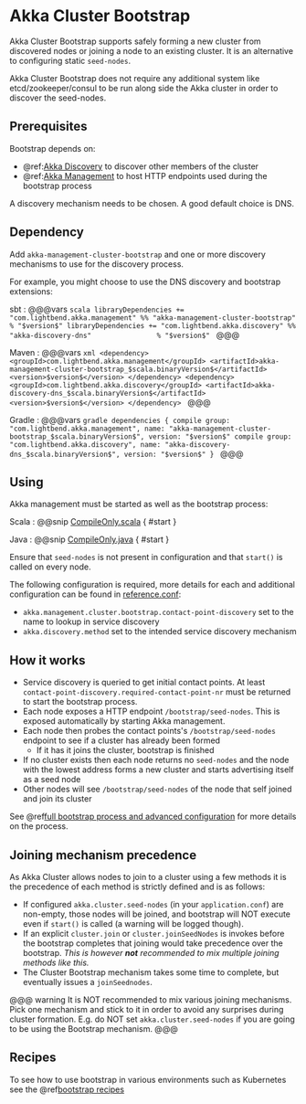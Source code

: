 <a id="bootstrap"></a>
# Akka Cluster Bootstrap

Akka Cluster Bootstrap supports safely forming a new cluster from discovered nodes or joining a node to an existing cluster. 
It is an alternative to configuring  static `seed-nodes`.

Akka Cluster Bootstrap does not require any additional system like etcd/zookeeper/consul to be run along side the Akka cluster in order to discover the seed-nodes.

## Prerequisites

Bootstrap depends on:

 * @ref:[Akka Discovery](../discovery/index.md) to discover other members of the cluster
 * @ref:[Akka Management](../akka-management.md) to host HTTP endpoints used during the bootstrap process

A discovery mechanism needs to be chosen. A good default choice is DNS. 

## Dependency

Add `akka-management-cluster-bootstrap` and one or more discovery mechanisms to use for the discovery process. 

For example, you might choose to use the DNS discovery and bootstrap extensions:

sbt
:   @@@vars
    ```scala
    libraryDependencies += "com.lightbend.akka.management" %% "akka-management-cluster-bootstrap" % "$version$"
    libraryDependencies += "com.lightbend.akka.discovery" %% "akka-discovery-dns"                % "$version$"
    ```
    @@@

Maven
:   @@@vars
    ```xml
    <dependency>
      <groupId>com.lightbend.akka.management</groupId>
      <artifactId>akka-management-cluster-bootstrap_$scala.binaryVersion$</artifactId>
      <version>$version$</version>
    </dependency>
    <dependency>
      <groupId>com.lightbend.akka.discovery</groupId>
      <artifactId>akka-discovery-dns_$scala.binaryVersion$</artifactId>
      <version>$version$</version>
    </dependency>
    ```
    @@@

Gradle
:   @@@vars
    ```gradle
    dependencies {
      compile group: "com.lightbend.akka.management", name: "akka-management-cluster-bootstrap_$scala.binaryVersion$", version: "$version$"
      compile group: "com.lightbend.akka.discovery", name: "akka-discovery-dns_$scala.binaryVersion$", version: "$version$"
    }
    ```
    @@@



## Using 

Akka management must be started as well as the bootstrap process: 

Scala
:  @@snip [CompileOnly.scala]($management$/cluster-bootstrap/src/test/scala/doc/akka/management/cluster/bootstrap/ClusterBootstrapCompileOnly.scala) { #start }

Java
:  @@snip [CompileOnly.java]($management$/cluster-bootstrap/src/test/java/jdoc/akka/management/cluster/bootstrap/ClusterBootstrapCompileOnly.java) { #start }
   
   
Ensure that `seed-nodes` is not present in configuration and that `start()` is called on every node.

The following configuration is required, more details for each and additional configuration can be found in [reference.conf](https://github.com/akka/akka-management/blob/master/cluster-bootstrap/src/main/resources/reference.conf):

* `akka.management.cluster.bootstrap.contact-point-discovery` set to the name to lookup in service discovery
* `akka.discovery.method` set to the intended service discovery mechanism


## How it works

* Service discovery is queried to get initial contact points. At least `contact-point-discovery.required-contact-point-nr` must be returned to start the bootstrap process.
* Each node exposes a HTTP endpoint `/bootstrap/seed-nodes`. This is exposed automatically by starting Akka management.
* Each node then probes the contact points's `/bootstrap/seed-nodes` endpoint to see if a cluster has already been formed
    * If it has it joins the cluster, bootstrap is finished
* If no cluster exists then each node returns no `seed-nodes` and the node with the lowest address forms a new cluster and starts advertising itself as a seed node
* Other nodes will see `/bootstrap/seed-nodes` of the node that self joined and join its cluster

See @ref[full bootstrap process and advanced configuration](details.md) for more details on the process. 

## Joining mechanism precedence

As Akka Cluster allows nodes to join to a cluster using a few methods it is the precedence of each method
is strictly defined and is as follows:

- If configured `akka.cluster.seed-nodes` (in your `application.conf`) are non-empty, those nodes will be joined, and bootstrap will NOT execute even if `start()` is called (a warning will be logged though).
- If an explicit `cluster.join` or `cluster.joinSeedNodes` is invokes before the bootstrap completes that
 joining would take precedence over the bootstrap. *This is however **not** recommended to mix multiple
 joining methods like this.*
- The Cluster Bootstrap mechanism takes some time to complete, but eventually issues a `joinSeednodes`.

@@@ warning
  It is NOT recommended to mix various joining mechanisms. Pick one mechanism and stick to it in order to
  avoid any surprises during cluster formation. E.g. do NOT set `akka.cluster.seed-nodes` if you are going
  to be using the Bootstrap mechanism. 
@@@

## Recipes 

To see how to use bootstrap in various environments such as Kubernetes see the @ref[bootstrap recipes](demos.md)


